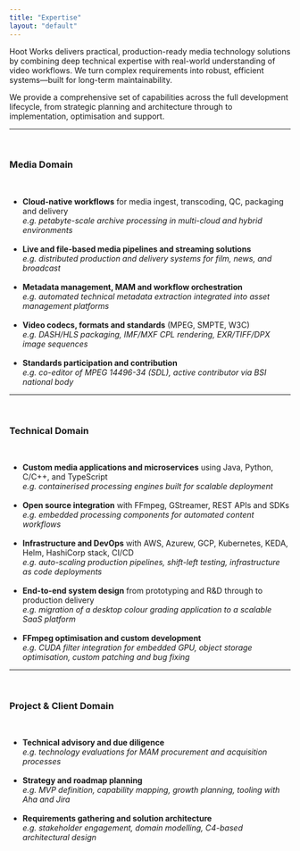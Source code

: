 ```yaml
---
title: "Expertise"
layout: "default"
---
```

Hoot Works delivers practical, production-ready media technology solutions by combining deep technical expertise with real-world understanding of video workflows. We turn complex requirements into robust, efficient systems—built for long-term maintainability.

We provide a comprehensive set of capabilities across the full development lifecycle, from strategic planning and architecture through to implementation, optimisation and support.

---

<br>

### Media Domain

<br>

* **Cloud-native workflows** for media ingest, transcoding, QC, packaging and delivery
<br>*e.g. petabyte-scale archive processing in multi-cloud and hybrid environments*<br><br>
* **Live and file-based media pipelines and streaming solutions**
<br>*e.g. distributed production and delivery systems for film, news, and broadcast*<br><br>
* **Metadata management, MAM and workflow orchestration**
<br>*e.g. automated technical metadata extraction integrated into asset management platforms*<br><br>
* **Video codecs, formats and standards** (MPEG, SMPTE, W3C)
<br>*e.g. DASH/HLS packaging, IMF/MXF CPL rendering, EXR/TIFF/DPX image sequences*<br><br>
* **Standards participation and contribution**
<br>*e.g. co-editor of MPEG 14496-34 (SDL), active contributor via BSI national body*


---

<br>

### Technical Domain

<br>

* **Custom media applications and microservices** using Java, Python, C/C++, and TypeScript
<br>*e.g. containerised processing engines built for scalable deployment*<br><br>
* **Open source integration** with FFmpeg, GStreamer, REST APIs and SDKs
<br>*e.g. embedded processing components for automated content workflows*<br><br>
* **Infrastructure and DevOps** with AWS, Azurew, GCP, Kubernetes, KEDA, Helm, HashiCorp stack, CI/CD
<br>*e.g. auto-scaling production pipelines, shift-left testing, infrastructure as code deployments*<br><br>
* **End-to-end system design** from prototyping and R&D through to production delivery
<br>*e.g. migration of a desktop colour grading application to a scalable SaaS platform*<br><br>
* **FFmpeg optimisation and custom development**
<br>*e.g. CUDA filter integration for embedded GPU, object storage optimisation, custom patching and bug fixing*

---
<br>

### Project & Client Domain

<br>

* **Technical advisory and due diligence**
<br>*e.g. technology evaluations for MAM procurement and acquisition processes*<br><br>
* **Strategy and roadmap planning**
<br>*e.g. MVP definition, capability mapping, growth planning, tooling with Aha and Jira*<br><br>
* **Requirements gathering and solution architecture**
<br>*e.g. stakeholder engagement, domain modelling, C4-based architectural design*
